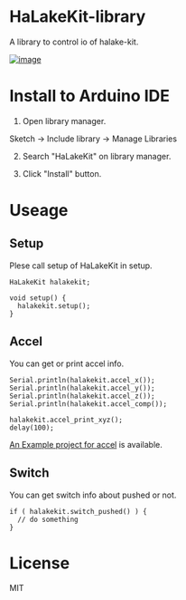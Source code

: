 # HaLakeKit-library
A library to control io of halake-kit.

[![image](https://robip.halake.com/images/halake-board-description.png)](https://robip.halake.com/halake-board.html)

# Install to Arduino IDE

1. Open library manager.

  Sketch -> Include library -> Manage Libraries

2. Search "HaLakeKit" on library manager.

3. Click "Install" button.

# Useage

## Setup

Plese call setup of HaLakeKit in setup.

```
HaLakeKit halakekit;

void setup() {
  halakekit.setup();
}
```


## Accel

You can get or print accel info.

```
Serial.println(halakekit.accel_x());
Serial.println(halakekit.accel_y());
Serial.println(halakekit.accel_z());
Serial.println(halakekit.accel_comp());

halakekit.accel_print_xyz();
delay(100);
```

[An Example project for accel](examples/PrintAccelerator/PrintAccelerator.ino) is available.

## Switch

You can get switch info about pushed or not.

```
if ( halakekit.switch_pushed() ) {
  // do something
}
```

# License

MIT
